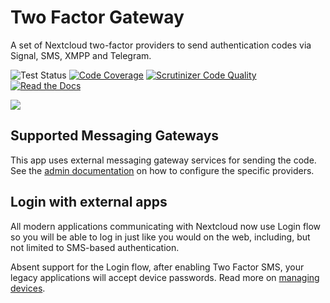 # Two Factor Gateway

A set of Nextcloud two-factor providers to send authentication codes via Signal, SMS, XMPP and Telegram.

![Test Status](https://github.com/nextcloud/twofactor_gateway/workflows/PHPUnit/badge.svg?branch=master)
[![Code Coverage](https://scrutinizer-ci.com/g/nextcloud/twofactor_gateway/badges/coverage.png?b=master)](https://scrutinizer-ci.com/g/nextcloud/twofactor_gateway/?branch=master)
[![Scrutinizer Code Quality](https://scrutinizer-ci.com/g/nextcloud/twofactor_gateway/badges/quality-score.png?b=master)](https://scrutinizer-ci.com/g/nextcloud/twofactor_gateway/?branch=master)
[![Read the Docs](https://img.shields.io/readthedocs/nextcloud-twofactor-gateway.svg)](https://nextcloud-twofactor-gateway.readthedocs.io/en/latest/)

![](https://raw.githubusercontent.com/ChristophWurst/twofactor_gateway/ae08ce30abfa866c7c7a486d850d4be07b83d82d/screenshots/challenge.png)

## Supported Messaging Gateways
This app uses external messaging gateway services for sending the code. See the
[admin documentation] on how to configure the specific providers.

## Login with external apps
All modern applications communicating with Nextcloud now use Login flow so you
will be able to log in just like you would on the web, including, but not
limited to SMS-based authentication.

Absent support for the Login flow, after enabling Two Factor SMS, your legacy
applications will accept device passwords. Read more on [managing devices].

[admin documentation]: https://nextcloud-twofactor-gateway.readthedocs.io/en/latest/Admin%20Documentation/
[managing devices]: https://docs.nextcloud.com/server/stable/user_manual/session_management.html#managing-devices
